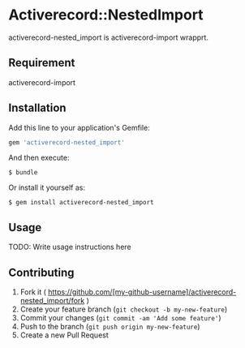 # Activerecord::NestedImport

activerecord-nested_import is activerecord-import wrapprt.

## Requirement

activerecord-import

## Installation

Add this line to your application's Gemfile:

```ruby
gem 'activerecord-nested_import'
```

And then execute:

    $ bundle

Or install it yourself as:

    $ gem install activerecord-nested_import

## Usage

TODO: Write usage instructions here

## Contributing

1. Fork it ( https://github.com/[my-github-username]/activerecord-nested_import/fork )
2. Create your feature branch (`git checkout -b my-new-feature`)
3. Commit your changes (`git commit -am 'Add some feature'`)
4. Push to the branch (`git push origin my-new-feature`)
5. Create a new Pull Request
